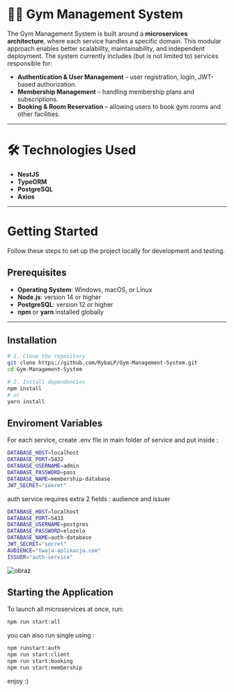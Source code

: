 # 🏋️‍♂️ Gym Management System

The Gym Management System is built around a **microservices architecture**, where each service handles a specific domain. This modular approach enables better scalability, maintainability, and independent deployment. The system currently includes (but is not limited to) services responsible for:

- **Authentication & User Management** – user registration, login, JWT-based authorization.
- **Membership Management** – handling membership plans and subscriptions.
- **Booking & Room Reservation** – allowing users to book gym rooms and other facilities.

---

# 🛠 Technologies Used

- **NestJS**
- **TypeORM**
- **PostgreSQL**
- **Axios**

---

# Getting Started

Follow these steps to set up the project locally for development and testing.

##  Prerequisites

- **Operating System**: Windows, macOS, or Linux
- **Node.js**: version 14 or higher
- **PostgreSQL**: version 12 or higher
- **npm** or **yarn** installed globally

---

## Installation

```bash
# 1. Clone the repository
git clone https://github.com/RybaLP/Gym-Management-System.git
cd Gym-Management-System

# 2. Install dependencies
npm install
# or
yarn install
```

## Enviroment Variables
For each service, create .env file in main folder of service and put inside :  
```bash
DATABASE_HOST=localhost
DATABASE_PORT=5432
DATABASE_USERNAME=admin
DATABASE_PASSWORD=pass
DATABASE_NAME=membership-database
JWT_SECRET="sekret"
```

auth service requires extra 2 fields : audience and issuer
```bash
DATABASE_HOST=localhost
DATABASE_PORT=5433
DATABASE_USERNAME=postgres
DATABASE_PASSWORD=elozelo
DATABASE_NAME=auth-database
JWT_SECRET="secret"
AUDIENCE="twoja-aplikacja.com"
ISSUER="auth-service"
```

![obraz](https://github.com/user-attachments/assets/dd0d7ba8-3e4a-4d21-90eb-34533bc3bf0f)

## Starting the Application

To launch all microservices at once, run:

```bash
npm run start:all
```
you can also run single using :
```bash
npm runstart:auth
npm run start:client
npm run start:booking
npm run start:membership
```

enjoy :)


